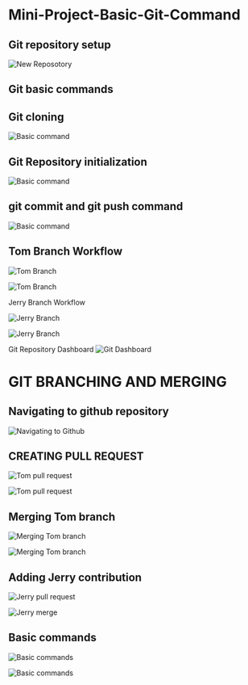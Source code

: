 # Mini-Project-Basic-Git-Command

## Git repository setup

![New Reposotory](screenshots/new_repo.PNG)


## Git basic commands

## Git cloning

![Basic command](screenshots/git_basic_commands_1.PNG)

## Git Repository initialization

![Basic command](screenshots/git_basic_commands_2.PNG)

## git commit and git push command

![Basic command](screenshots/git_basic_commands_3.PNG)

## Tom Branch Workflow

![Tom Branch](screenshots/Tom_branch.PNG)


![Tom Branch](screenshots/Tom_branch_2.PNG)

Jerry Branch Workflow

![Jerry Branch](screenshots/Jerry_branch_1.PNG)


![Jerry Branch](screenshots/Jerry_branch_2.PNG)

Git Repository Dashboard
![Git Dashboard](screenshots/Git_Dashboard.PNG)


# GIT BRANCHING AND MERGING

## Navigating to github repository

![Navigating to Github](branching_merging/update_navigation.PNG)

## CREATING PULL REQUEST

![Tom pull request](branching_merging/Tom_pull_request.PNG)

![Tom pull request](branching_merging/Tom_pull_request_2.PNG)


## Merging Tom branch

![Merging Tom branch](branching_merging/Tom_merge.PNG)

![Merging Tom branch](branching_merging/Tom_merge_2.PNG)


## Adding Jerry contribution

![Jerry pull request](branching_merging/Jerry_pull_request.PNG)


![Jerry merge](branching_merging/Jerry_merge.PNG)


## Basic commands

![Basic commands](branching_merging/commands_1.PNG)

![Basic commands](branching_merging/commands_2.PNG)

